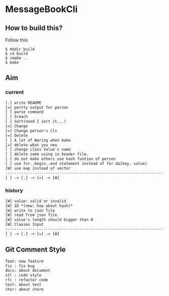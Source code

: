 MessageBookCli
==============

How to build this?
------------------

Follow this:

``` shell
$ mkdir build
$ cd build
$ cmake ..
$ make
```

Aim
---

### current

``` txt
[.] write README
[=] pertty output for person
[ ] parse command
[ ] Sreach
[ ] Sort(need I sort it...)
[=] Change
[=] Change person's Cls
[=] Delete
[ ] A lot of Waring when make
[=] delete what you new
[ ] change class Value's name
[ ] delete some using in header file.
[ ] do not make others use hash funtion of person
[ ] use for..begin..end statement instead of for &&[key, value]
[W] use map instead of vector
-------------------------------------------------------------------------------
[ ] -> [.] -> [=] -> [W]
```

### history

``` txt
[W] value: valid or invalid
[W] ID *(new: how about hash)*
[W] write to json file
[W] read from json file
[W] value's length should bigger than 0
[W] Classes Input
-------------------------------------------------------------------------------
[ ] -> [.] -> [=] -> [W]
```

Git Comment Style
-----------------

``` txt
feat: new feature
fix : fix bug
docs: about document
stl : code style
rfc : refactor code
test: about test
chor: about chore
```
